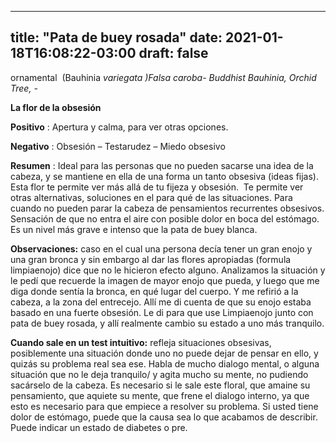 
---
title: "Pata de buey rosada"
date: 2021-01-18T16:08:22-03:00
draft: false
--- 
        

 

 



ornamental  (Bauhinia *variegata* *)Falsa caroba-* *Buddhist Bauhinia,* *Orchid Tree,* *-*


**La flor de la obsesión** 
 


**Positivo** : Apertura y calma,
 para ver otras opciones.


**Negativo** : Obsesión – Testarudez
 – Miedo obsesivo



**Resumen** : Ideal
 para las personas que no pueden sacarse una idea de la cabeza, y se mantiene en
 ella de una forma un tanto obsesiva (ideas fijas). Esta flor te permite ver más allá de tu
 fijeza y obsesión.  Te permite ver otras
 alternativas, soluciones en el para qué de las situaciones. Para
 cuando no pueden parar la cabeza de pensamientos recurrentes obsesivos. 
Sensación
 de que no entra el aire con posible dolor en boca del estómago.
Es
 un nivel más grave e intenso que la pata de buey blanca.


**Observaciones:**  caso en el cual una persona decía tener un gran enojo
 y una gran bronca y sin embargo al dar las flores apropiadas (formula
 limpiaenojo) dice que no le hicieron efecto alguno. Analizamos la situación y
 le pedí que recuerde la imagen de mayor enojo que pueda, y luego que me diga
 donde sentía la bronca, en qué lugar del cuerpo. Y me refirió a la cabeza, a la
 zona del entrecejo. Allí me di cuenta de que su enojo estaba basado en una
 fuerte obsesión. Le di para que use Limpiaenojo junto con pata de buey rosada,
 y allí realmente cambio su estado a uno más tranquilo.
 


**Cuando sale en un test intuitivo:**  refleja situaciones obsesivas, posiblemente
 una situación donde uno no puede dejar de pensar en ello, y quizás su problema
 real sea ese.
Habla de mucho dialogo
 mental, o alguna situación que no le deja tranquilo/ y agita mucho su mente, no
 pudiendo sacárselo de la cabeza.
Es necesario si le
 sale este floral, que amaine su pensamiento, que aquiete su mente, que frene el
 dialogo interno, ya que esto es necesario para que empiece a resolver su
 problema.
Si usted tiene dolor
 de estómago, puede que la causa sea lo que acabamos de describir.
Puede indicar un
 estado de diabetes o pre.



